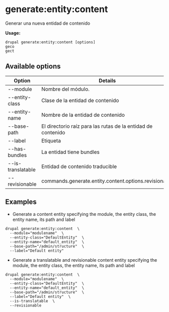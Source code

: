 # generate:entity:content
Generar una nueva entidad de contenido

**Usage:**
```
drupal generate:entity:content [options]
geco
gect
```

## Available options
Option | Details
-------|-------------
--module | Nombre del módulo.
--entity-class | Clase de la entidad de contenido
--entity-name | Nombre de la entidad de contenido
--base-path | El directorio raíz para las rutas de la entidad de contenido
--label | Etiqueta
--has-bundles | La entidad tiene bundles
--is-translatable | Entidad de contenido traducible
--revisionable | commands.generate.entity.content.options.revisionable

## Examples
* Generate a content entity specifying the module, the entity class, the entity name, its path and label
```
drupal generate:entity:content  \
  --module="modulename"  \
  --entity-class="DefaultEntity"  \
  --entity-name="default_entity"  \
  --base-path="/admin/structure"  \
  --label="Default entity"
```
* Generate a translatable and revisionable content entity specifying the module, the entity class, the entity name, its path and label
```
drupal generate:entity:content  \
  --module="modulename"  \
  --entity-class="DefaultEntity"  \
  --entity-name="default_entity"  \
  --base-path="/admin/structure"  \
  --label="Default entity"  \
  --is-translatable  \
  --revisionable
```
